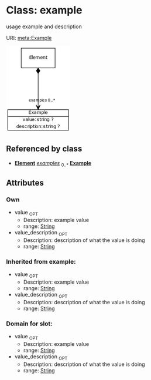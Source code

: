 # Class: example


usage example and description

URI: [meta:Example](https://w3id.org/biolink/biolinkml/meta/Example)

![img](images/Example.png)
## Referenced by class

 *  **[Element](Element.md)** *[examples](examples.md)*  <sub>0..*</sub>  **[Example](Example.md)**
## Attributes

### Own

 * value  <sub>OPT</sub>
    * Description: example value
    * range: [String](String.md)
 * value_description  <sub>OPT</sub>
    * Description: description of what the value is doing
    * range: [String](String.md)
### Inherited from example:

 * value  <sub>OPT</sub>
    * Description: example value
    * range: [String](String.md)
 * value_description  <sub>OPT</sub>
    * Description: description of what the value is doing
    * range: [String](String.md)
### Domain for slot:

 * value  <sub>OPT</sub>
    * Description: example value
    * range: [String](String.md)
 * value_description  <sub>OPT</sub>
    * Description: description of what the value is doing
    * range: [String](String.md)
